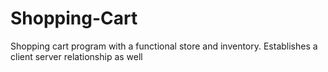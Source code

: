 # Shopping-Cart
Shopping cart program with a functional store and inventory. Establishes a client server relationship as well
